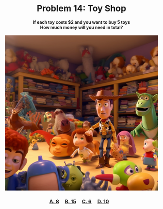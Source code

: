 <h1 align="center">
Problem 14: Toy Shop
</h1>

<h4 align="center">
If each toy costs $2 and you want to buy 5 toys<br/>How much money will you need in total?
</h4>

<p align="center">
<img src="image.png" height="512"/>
</p>

<h3 align="center"><span><a href="https://raw.githubusercontent.com/rain1024/math/main/assets/lose0.png">A. 8</a></span>&nbsp;&nbsp;&nbsp;&nbsp;
<span><a href="https://raw.githubusercontent.com/rain1024/math/main/assets/lose0.png">B. 15</a></span>&nbsp;&nbsp;&nbsp;&nbsp;
<span><a href="https://raw.githubusercontent.com/rain1024/math/main/assets/lose0.png">C. 6</a></span>&nbsp;&nbsp;&nbsp;&nbsp;
<span><a href="https://raw.githubusercontent.com/rain1024/math/main/assets/win0.png">D. 10</a></span>&nbsp;&nbsp;&nbsp;&nbsp;
</h3>